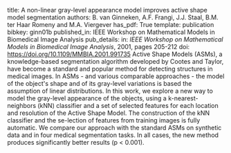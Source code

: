 title: A non-linear gray-level appearance model improves active shape model segmentation
authors: B. van Ginneken, A.F. Frangi, J.J. Staal, B.M. ter Haar Romeny and M.A. Viergever
has_pdf: True
template: publication
bibkey: ginn01b
published_in: IEEE Workshop on Mathematical Models in Biomedical Image Analysis
pub_details: in: <i>IEEE Workshop on Mathematical Models in Biomedical Image Analysis</i>, 2001, pages 205-212
doi: https://doi.org/10.1109/MMBIA.2001.991735
Active Shape Models (ASMs), a knowledge-based segmentation algorithm developed by Cootes and Taylor, have become a standard and popular method for detecting structures in medical images. In ASMs - and various comparable approaches - the model of the object's shape and of its gray-level variations is based the assumption of linear distributions. In this work, we explore a new way to model the gray-level appearance of the objects, using a k-nearest-neighbors (kNN) classifier and a set of selected features for each location and resolution of the Active Shape Model. The construction of the kNN classifier and the se-lection of features from training images is fully automatic. We compare our approach with the standard ASMs on synthetic data and in four medical segmentation tasks. In all cases, the new method produces significantly better results (p < 0.001).


